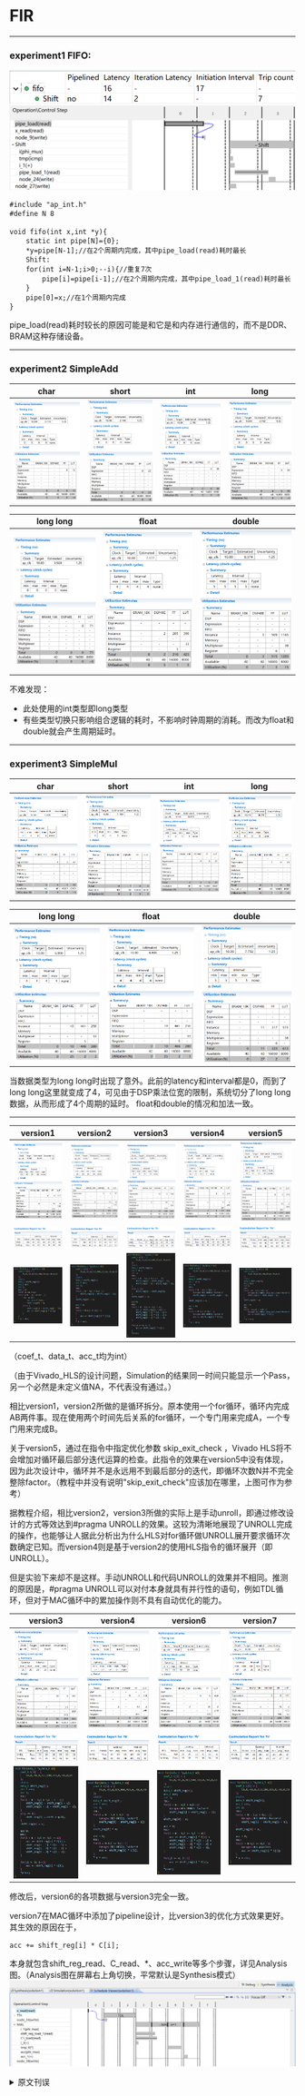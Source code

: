 # FIR
------
### experiment1 FIFO:
<img src="../resources/2.2.png"/>
<img src="../resources/2.3.png"/>

```
#include "ap_int.h"
#define N 8

void fifo(int x,int *y){
    static int pipe[N]={0};
    *y=pipe[N-1];//在2个周期内完成，其中pipe_load(read)耗时最长
    Shift:
    for(int i=N-1;i>0;--i){//重复7次
        pipe[i]=pipe[i-1];//在2个周期内完成，其中pipe_load_1(read)耗时最长
    }
    pipe[0]=x;//在1个周期内完成
}
```
pipe_load(read)耗时较长的原因可能是和它是和内存进行通信的，而不是DDR、BRAM这种存储设备。

------
### experiment2 SimpleAdd
|char|short|int|long|
|-|-|-|-|
|<img src="../resources/2.4.png" style="zoom:30%" />|<img src="../resources/2.5.png" style="zoom:30%" />|<img src="../resources/2.6.png" style="zoom:30%" />|<img src="../resources/2.7.png" style="zoom:30%" />|

|long long|float|double|
|-|-|-|
|<img src="../resources/2.8.png" style="zoom:30%" />|<img src="../resources/2.14.png" style="zoom:50%" />|<img src="../resources/2.15.png" style="zoom:50%" />|
不难发现：<br>
- 此处使用的int类型即long类型
- 有些类型切换只影响组合逻辑的耗时，不影响时钟周期的消耗。而改为float和double就会产生周期延时。

------
### experiment3 SimpleMul
|char|short|int|long|
|-|-|-|-|
|<img src="../resources/2.9.png" style="zoom:50%" />|<img src="../resources/2.10.png" style="zoom:50%" />|<img src="../resources/2.11.png" style="zoom:50%" />|<img src="../resources/2.12.png" style="zoom:50%" />|

|long long|float|double|
|-|-|-|
|<img src="../resources/2.13.png" style="zoom:50%" />|<img src="../resources/2.16.png" style="zoom:50%" />|<img src="../resources/2.17.png" style="zoom:50%" />|

当数据类型为long long时出现了意外。此前的latency和interval都是0，而到了long long这里就变成了4，可见由于DSP乘法位宽的限制，系统切分了long long数据，从而形成了4个周期的延时。
float和double的情况和加法一致。

------
|version1|version2|version3|version4|version5|
|-|-|-|-|-|
|<img src="../resources/2.1.png" style="zoom:40%" />|<img src="../resources/2.18.png" style="zoom:67%" />|<img src="../resources/2.19.png" style="zoom:67%" />|<img src="../resources/2.23.png" style="zoom:67%" />|<img src="../resources/2.30.png" style="zoom:67%" />|
|<img src="../resources/2.26.png" style="zoom:67%" />|<img src="../resources/2.27.png" style="zoom:67%" />|<img src="../resources/2.28.png" style="zoom:67%" />|<img src="../resources/2.29.png" style="zoom:67%" />|<img src="../resources/2.31.png" style="zoom:67%" />|
|<img src="../resources/2.20.png" style="zoom:67%" />|<img src="../resources/2.21.png" style="zoom:67%" />|<img src="../resources/2.22.png" style="zoom:67%" />|<img src="../resources/2.24.png" style="zoom:67%" />|<img src="../resources/2.32.png" style="zoom:67%" />|

（coef_t、data_t、acc_t均为int）

（由于Vivado_HLS的设计问题，Simulation的结果同一时间只能显示一个Pass，另一个必然是未定义值NA，不代表没有通过。）

相比version1，version2所做的是循环拆分。原本使用一个for循环，循环内完成AB两件事。现在使用两个时间先后关系的for循环，一个专门用来完成A，一个专门用来完成B。

关于version5，通过在指令中指定优化参数 skip_exit_check ，Vivado HLS将不会增加对循环最后部分迭代运算的检查。此指令的效果在version5中没有体现，因为此次设计中，循环并不是永远用不到最后部分的迭代，即循环次数N并不完全整除factor。（教程中并没有说明"skip_exit_check"应该加在哪里，上图可作为参考）

据教程介绍，相比version2，version3所做的实际上是手动unroll，即通过修改设计的方式等效达到#pragma UNROLL的效果。这较为清晰地展现了UNROLL完成的操作，也能够让人据此分析出为什么HLS对for循环做UNROLL展开要求循环次数确定已知。而version4则是基于version2的使用HLS指令的循环展开（即UNROLL）。

但是实验下来却不是这样。手动UNROLL和代码UNROLL的效果并不相同。推测的原因是，#pragma UNROLL可以对付本身就具有并行性的语句，例如TDL循环，但对于MAC循环中的累加操作则不具有自动优化的能力。

|version3|version4|version6|version7|
|-|-|-|-|
|<img src="../resources/2.19.png" style="zoom:67%" />|<img src="../resources/2.23.png" style="zoom:67%" />|<img src="../resources/2.33.png" style="zoom:67%" />|<img src="../resources/2.36.png" style="zoom:67%" />|
|<img src="../resources/2.28.png" style="zoom:67%" />|<img src="../resources/2.29.png" style="zoom:67%" />|<img src="../resources/2.34.png" style="zoom:67%" />|<img src="../resources/2.37.png" style="zoom:67%" />|
|<img src="../resources/2.22.png" style="zoom:67%" />|<img src="../resources/2.24.png" style="zoom:67%" />|<img src="../resources/2.35.png" style="zoom:67%" />|<img src="../resources/2.38.png" style="zoom:67%" />|

修改后，version6的各项数据与version3完全一致。

version7在MAC循环中添加了pipeline设计，比version3的优化方式效果更好。其生效的原因在于，
```
acc += shift_reg[i] * C[i];
```
本身就包含shift_reg_read、C_read、*、acc_write等多个步骤，详见Analysis图。（Analysis图在屏幕右上角切换，平常默认是Synthesis模式）
<img src="../resources/2.39.png" style="zoom:67%" />

<details>
  <summary>原文刊误</summary>
  1，在<a href="https://xupsh.gitbook.io/pp4fpgas-cn/zheng-wen/02-finite-impulse-response-filters">原文第二章 FIR滤波器</a>中，有一行重复内容，影响最终计算正确性。<br>
  <img src="../resources/2.25.png" style="zoom:67%" />

  2，在<a href="https://xupsh.gitbook.io/pp4fpgas-cn/zheng-wen/02-finite-impulse-response-filters">原文第二章 FIR滤波器</a>中，此段文字：

  "为实现这一点，我们必须了解在执行算术运算时，位宽如何增加。考虑运算a = b + c，其中b为ap_uint 、c为ap_uint ，那么变量a的数据类型是什么?在这里我们可以做一个最坏情况的分析，假设a和b都是最大值$2^10=1024$。二者相加结果为a = 2024，可以表示为11位无符号数，即，ap_uint<11>。一般来说，在做加法时，运算结果要比两个加数中最大数值的位宽还要多一位。也就是说，当ap_uint b和ap_uint c相加时，a的数据类型为ap_uint，其中 z = max(x, y) + 1。这个结论同样适用于有符号数加法。

  通过以上方法解决了acc数据类型设计的部分问题，但是我们还必须处理乘法运算。使用相同的术语，我们希望通过x和y的数据位宽来确定数值z的数据位宽(即，ad_int a , ap_int b,ap_int c)。对于运算a = b∗c，我们不再详细介绍,位宽的运算公式为z = x + y。"

  有四处问题：
  - 第一处是$2^10=1024$应为$2^{10}=1024$，应该是原作者不甚熟悉markdown语法中LaTeX数学公式的书写方式，忘了加中括号所致。原作者写的是"\$2^10=1024\$"，而应是"\$2^{10}=1024\$"。
  - 第二处是二者相加结果应为a=2048。
  - 第三处是"当ap_uint b和ap_uint c相加时，a的数据类型为ap_uint，其中 z = max(x, y) + 1"应为"当ap_uint\<x\> b和ap_uint\<y\> c相加时，a的数据类型为ap_uint\<z\>，其中 z = max(x, y) + 1"，成因也是原作者不清楚markdown书写方式中html内置标签的书写方式，忘了加转义符号所致。原作者写的是"ap_uint\<x\>"，而应是"ap_uint\\\<x\\\>"。在缺少转义符的情况下，原本为C++语法的关键字会被识别成html标签，从而不显示出来。
  - 第四处是"(即，ad_int a , ap_int b,ap_int c)"应为"(即，ap_int\<x\> a , ap_int\<y\> b,ap_int\<z\> c)"，具体有把"ap_int"写成"ad_int"和缺少转义符导致\<x\>等内容不显示的问题。
</details>